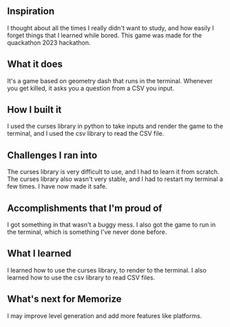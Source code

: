 ## Inspiration
I thought about all the times I really didn't want to study, and how easily I forget things that I learned while bored. This game was made for the quackathon 2023 hackathon.

## What it does
It's a game based on geometry dash that runs in the terminal. Whenever you get killed, it asks you a question from a CSV you input. 

## How I built it
I used the curses library in python to take inputs and render the game to the terminal, and I used the csv library to read the CSV file.

## Challenges I ran into
The curses library is very difficult to use, and I had to learn it from scratch. The curses library also wasn't very stable, and I had to restart my terminal a few times. I have now made it safe.

## Accomplishments that I'm proud of
I got something in that wasn't a buggy mess. I also got the game to run in the terminal, which is something I've never done before.

## What I learned
I learned how to use the curses library, to render to the terminal. I also learned how to use the csv library to read CSV files.

## What's next for Memorize
I may improve level generation and add more features like platforms.